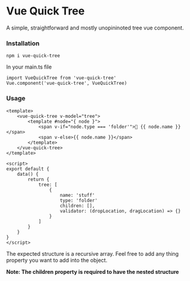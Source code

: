 # Vue Quick Tree

A simple, straightforward and mostly unopininoted tree vue component.


### Installation
```
npm i vue-quick-tree
```



In your main.ts file
```
import VueQuickTree from 'vue-quick-tree'
Vue.component('vue-quick-tree', VueQuickTree)
```


### Usage

```
<template>
    <vue-quick-tree v-model="tree">
        <template #node="{ node }">
            <span v-if="node.type === 'folder'">📁 {{ node.name }}</span>
            <span v-else>{{ node.name }}</span>
        </template>
    </vue-quick-tree>
</template>

<script>
export default {
    data() {
        return {
            tree: [
                {
                    name: 'stuff'
                    type: 'folder'
                    children: [],
                    validator: (dropLocation, dragLocation) => {}
                }
            ]
        }
    }
}
</script>

```

The expected structure is a recursive array. Feel free to add any thing property you want to add into the object.

**Note: The children property is required to have the nested structure**
